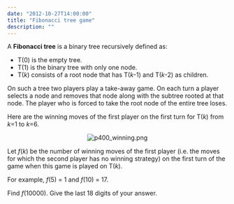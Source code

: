 ```yaml
---
date: "2012-10-27T14:00:00"
title: "Fibonacci tree game"
description: ""
---
```


<p>
A <b>Fibonacci tree</b> is a binary tree recursively defined as:</p><ul><li>T(0) is the empty tree.
</li><li>T(1) is the binary tree with only one node.
</li><li>T(<var>k</var>) consists of a root node that has T(<var>k</var>-1) and T(<var>k</var>-2) as children.
</li></ul><p>
On such a tree two players play a take-away game. On each turn a player selects a node and removes that node along with the subtree rooted at that node.
The player who is forced to take the root node of the entire tree loses.</p><p>
</p><p>
Here are the winning moves of the first player on the first turn for T(<var>k</var>) from <var>k</var>=1 to <var>k</var>=6.
</p><p align="center"><img alt="p400_winning.png" class="dark_img" src="/images/p400_winning.png"/></p>



Let <var>f</var>(<var>k</var>) be the number of winning moves of the first player (i.e. the moves for which the second player has no winning strategy) on the first turn of the game when this game is played on T(<var>k</var>).


<p>
For example, <var>f</var>(5) = 1 and <var>f</var>(10) = 17.
</p>
<p>
Find <var>f</var>(10000). Give the last 18 digits of your answer.
</p>

